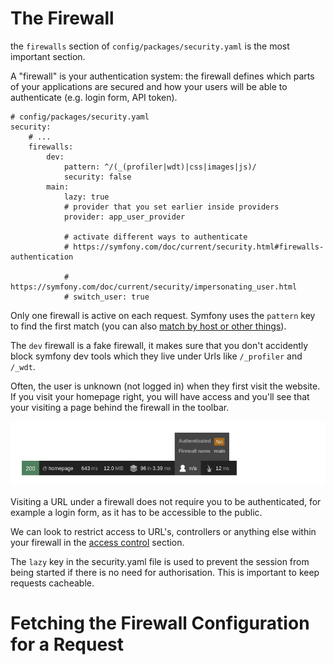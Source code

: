 # The Firewall

the `firewalls` section of `config/packages/security.yaml` is the most important
section.

A "firewall" is your authentication system: the firewall defines which parts of your applications 
are secured and how your users will be able to authenticate (e.g. login form, API token).

```
# config/packages/security.yaml
security:
    # ...
    firewalls:
        dev:
            pattern: ^/(_(profiler|wdt)|css|images|js)/
            security: false
        main:
            lazy: true
            # provider that you set earlier inside providers
            provider: app_user_provider

            # activate different ways to authenticate
            # https://symfony.com/doc/current/security.html#firewalls-authentication

            # https://symfony.com/doc/current/security/impersonating_user.html
            # switch_user: true
```

Only one firewall is active on each request. Symfony uses the `pattern` key to find the
first match (you can also <a href="https://symfony.com/doc/current/security/firewall_restriction.html">match by host or other things</a>).

The `dev` firewall is a fake firewall, it makes sure that you don't accidently block
symfony dev tools which they live under Urls like `/_profiler` and `/_wdt`.

Often, the user is unknown (not logged in) when they first visit the website. If
you visit your homepage right, you will have access and you'll see that your 
visiting a page behind the firewall in the toolbar.

![img.png](img.png)

Visiting a URL under a firewall does not require you to be authenticated, for example
a login form, as it has to be accessible to the public.

We can look to restrict access to URL's, controllers or anything else within your
firewall in the <a href="https://symfony.com/doc/current/security.html#security-access-control">access control</a> section.

The `lazy` key in the security.yaml file is used to prevent the session from being
started if there is no need for authorisation. This is important to keep requests cacheable.

# Fetching the Firewall Configuration for a Request
